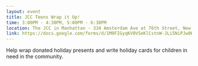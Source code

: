 ```yaml
---
layout: event
title: JCC Teens Wrap it Up!
time: 3:00PM - 4:30PM, 5:00PM - 6:30PM
location: The JCC in Manhattan - 334 Amsterdam Ave at 76th Street, New York, NY
link: https://docs.google.com/forms/d/1M9FIGyqKV0VSeKlCstnW-JLi5NiPJw0KVImzZn5CdZI/viewform
---
```

Help wrap donated holiday presents and write holiday cards for children in need in the community.
